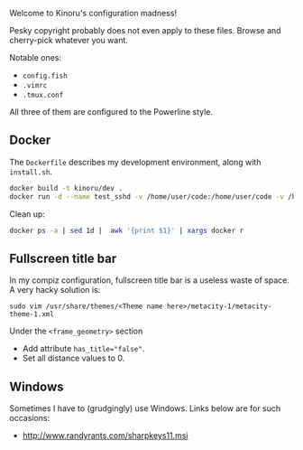 Welcome to Kinoru's configuration madness!

Pesky copyright probably does not even apply to these files. Browse and cherry-pick whatever you want.

Notable ones:

- `config.fish`
- `.vimrc`
- `.tmux.conf`

All three of them are configured to the Powerline style.

## Docker

The `Dockerfile` describes my development environment, along with `install.sh`.

```bash
docker build -t kinoru/dev .
docker run -d --name test_sshd -v /home/user/code:/home/user/code -v /home/user/Package:/home/user/package -v /home/user/...:/home/user/... -v /home/user/.vim:/home/user/.vim -h dev kinoru/dev
```

Clean up:

```bash
docker ps -a | sed 1d |  awk '{print $1}' | xargs docker r
```

## Fullscreen title bar

In my compiz configuration, fullscreen title bar is a useless waste of space. A very hacky solution is:

```
sudo vim /usr/share/themes/<Theme name here>/metacity-1/metacity-theme-1.xml
```

Under the `<frame_geometry>` section

- Add attribute `has_title="false"`.
- Set all distance values to 0.

## Windows

Sometimes I have to (grudgingly) use Windows. Links below are for such occasions:

- <http://www.randyrants.com/sharpkeys11.msi>
